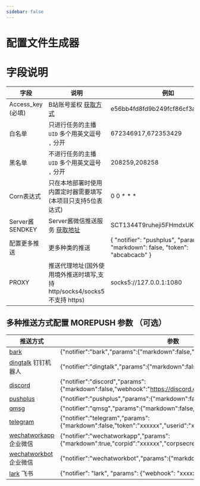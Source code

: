 ```yaml
---
sidebar: false
---
```


# 配置文件生成器

<div align="center"><Generator /></div>

# 字段说明
| 字段                       | 说明                     | 例如|
| -------------------------- | ------------------------ | ----|
| Access_key (必填)            | B站账号鉴权  [获取方式](https://github.com/XiaoMiku01/fansMedalHelper/releases/tag/logintool) | e56bb4fd8fd9b249fcf86cf3a514c451 |
| 白名单        | 只进行任务的主播 `UID`  多个用英文逗号 `,` 分开           | 672346917,672353429 |
|黑名单        | 不进行任务的主播 `UID`  多个用英文逗号 `,` 分开             | 208259,208258 |
| Corn表达式           | 只在本地部署时使用内置定时器需要填写 (本项目只支持5位表达式)            |0 0 * * *|
| Server酱SENDKEY               | Server酱微信推送服务  [获取地址](https://sct.ftqq.com/)           |SCT1344T9ruheji5FHmdxUKBqGLkLxxx|
| 配置更多推送 | 更多种类的推送             | { "notifier": "pushplus", "params": { "markdown": false, "token": "abcabcacb" } |  
| PROXY | 推送代理地址(国外使用境外推送时填写,支持 http/socks4/socks5 不支持 https) | socks5://127.0.0.1:1080 |

## 多种推送方式配置 MOREPUSH 参数 （可选）

| 推送方式                                                                             | 参数                                                                                                               |
| ------------------------------------------------------------------------------------ | ------------------------------------------------------------------------------------------------------------------ |
| [bark](https://apps.apple.com/us/app/bark-customed-notifications/id1403753865)       | {"notifier":"bark","params":{"markdown":false,"key":"xxxxxx"}}                                                     |
| [dingtalk](https://open.dingtalk.com/document/group/custom-robot-access) 钉钉机器人  | {"notifier":"dingtalk","params":{"markdown":false,"token":"xxxxxx"}}                                               |
| [discord](https://support.discord.com/hc/en-us/articles/228383668-Intro-to-Webhooks) | {"notifier":"discord","params":{"markdown":false,"webhook":"https://discord.com/api/webhooks/xxxxxx"}}             |
| [pushplus](https://www.pushplus.plus/)                                               | {"notifier":"pushplus","params":{"markdown":false,"token":"xxxxxx"}}                                               |
| [qmsg](https://qmsg.zendee.cn/)                                                      | {"notifier":"qmsg","params":{"markdown":false,"key":"xxxxxx"}}                                                     |
| [telegram](https://core.telegram.org/bots)                                           | {"notifier":"telegram","params":{"markdown":false,"token":"xxxxxx","userid":"xxxxxx"}}                             |
| [wechatworkapp](https://developer.work.weixin.qq.com/document/path/90236) 企业微信   | {"notifier":"wechatworkapp","params":{"markdown":true,"corpid":"xxxxxx","corpsecret":"xxxxxx","agentid":"xxxxxx"}} |
| [wechatworkbot ](https://developer.work.weixin.qq.com/document/path/91770) 企业微信  | {"notifier":"wechatworkbot","params":{"markdown":false,"key":"xxxxxx"}}                                            |
| [lark](https://open.feishu.cn/document/ukTMukTMukTM/ucTM5YjL3ETO24yNxkjN) 飞书       | {"notifier": "lark", "params": {"webhook": "xxxxxx", "keyword": "", "sign": ""}}                                   |
